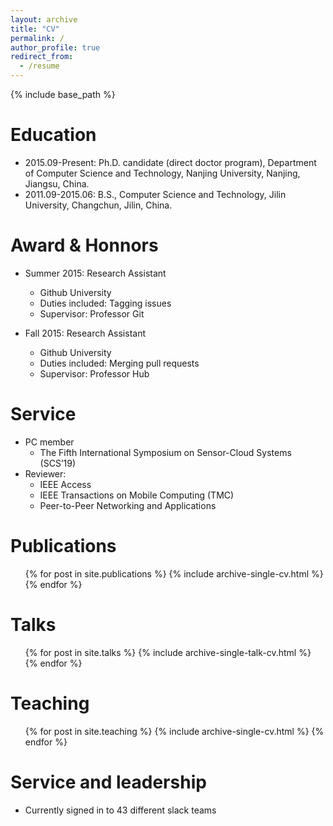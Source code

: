 ```yaml
---
layout: archive
title: "CV"
permalink: /
author_profile: true
redirect_from:
  - /resume
---
```


{% include base_path %}

Education
======
* 2015.09-Present: Ph.D. candidate (direct doctor program),  Department of Computer Science and Technology, Nanjing University,       Nanjing, Jiangsu, China.
* 2011.09-2015.06: B.S., Computer Science and Technology, Jilin University, Changchun, Jilin, China.

Award & Honnors
======
* Summer 2015: Research Assistant
  * Github University
  * Duties included: Tagging issues
  * Supervisor: Professor Git

* Fall 2015: Research Assistant
  * Github University
  * Duties included: Merging pull requests
  * Supervisor: Professor Hub
  
Service
======
* PC member
  * The Fifth International Symposium on Sensor-Cloud Systems (SCS’19)
* Reviewer:
  *  IEEE Access
  *  IEEE Transactions on Mobile Computing (TMC)
  *  Peer-to-Peer Networking and Applications

Publications
======
  <ul>{% for post in site.publications %}
    {% include archive-single-cv.html %}
  {% endfor %}</ul>
  
Talks
======
  <ul>{% for post in site.talks %}
    {% include archive-single-talk-cv.html %}
  {% endfor %}</ul>
  
Teaching
======
  <ul>{% for post in site.teaching %}
    {% include archive-single-cv.html %}
  {% endfor %}</ul>
  
Service and leadership
======
* Currently signed in to 43 different slack teams
